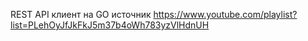 REST API клиент на GO
источник https://www.youtube.com/playlist?list=PLehOyJfJkFkJ5m37b4oWh783yzVlHdnUH
